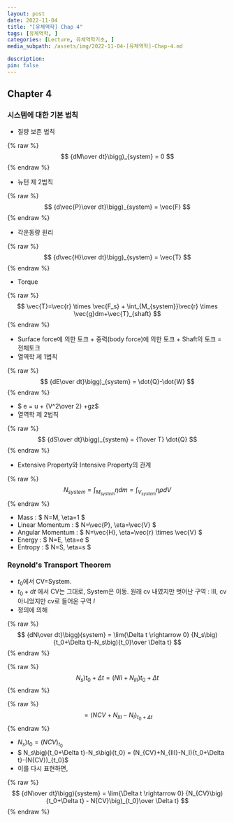 ```yaml
---
layout: post
date: 2022-11-04
title: "[유체역학] Chap 4"
tags: [유체역학, ]
categories: [Lecture, 유체역학기초, ]
media_subpath: /assets/img/2022-11-04-[유체역학]-Chap-4.md

description:  
pin: false
---
```



## Chapter 4


### 시스템에 대한 기본 법칙

- 질량 보존 법칙

{% raw %}
$$
{dM\over dt}\bigg)_{system} = 0
$$
{% endraw %}

- 뉴턴 제 2법칙

{% raw %}
$$
{d\vec{P}\over dt}\bigg)_{system} = \vec{F}
$$
{% endraw %}

- 각운동량 원리

{% raw %}
$$
{d\vec{H}\over dt}\bigg)_{system} = \vec{T}
$$
{% endraw %}

- Torque

{% raw %}
$$
\vec{T}=\vec{r} \times \vec{F_s} + \int_{M_{system}}\vec{r} \times \vec{g}dm+\vec{T}_{shaft}
$$
{% endraw %}

- Surface force에 의한 토크 + 중력(body force)에 의한 토크 + Shaft의 토크 = 전체토크
- 열역학 제 1법칙

{% raw %}
$$
{dE\over dt}\bigg)_{system} = \dot{Q}-\dot{W}
$$
{% endraw %}

- $ e = u + {V^2\over 2} +gz$
- 열역학 제 2법칙

{% raw %}
$$
{dS\over dt}\bigg)_{system} = {1\over T} \dot{Q}
$$
{% endraw %}

- Extensive Property와 Intensive Property의 관계

{% raw %}
$$
N_{system} = \int_{M_{system}}\eta dm = \int_{V_{system}} \eta \rho dV
$$
{% endraw %}

- Mass : $ N=M, \eta=1 $
- Linear Momentum : $ N=\vec{P}, \eta=\vec{V} $
- Angular Momentum : $ N=\vec{H}, \eta=\vec{r} \times \vec{V} $
- Energy : $ N=E, \eta=e $
- Entropy : $ N=S, \eta=s $

### Reynold's Transport Theorem

- $t_0$에서 CV=System.
- $t_0+dt$ 에서 CV는 그대로, System은 이동. 원래 cv 내였지만 벗어난 구역 : III, cv 아니었지만 cv로 들어온 구역 $I$
- 정의에 의해

{% raw %}
$$
{dN\over dt}\bigg){system} = \lim{\Delta t \rightarrow 0} {N_s\big){t_0+\Delta t}-N_s\big){t_0}\over \Delta t}
$$
{% endraw %}


{% raw %}
$$
N_s\big){t_0+\Delta t}=(N{II}+N_{III}){t_0+\Delta t}
$$
{% endraw %}


{% raw %}
$$
=(N{CV}+N_{III}-N_I)_{t_0+\Delta t}
$$
{% endraw %}

- $N_s\big){t_0}=(N{CV})_{t_0}$
- $ N_s\big){t_0+\Delta t}-N_s\big){t_0} = (N_{CV}+N_{III}-N_I){t_0+\Delta t}-(N{CV})_{t_0}$
- 이를 다시 표현하면,

{% raw %}
$$
{dN\over dt}\bigg){system} = \lim{\Delta t \rightarrow 0} {N_{CV}\big){t_0+\Delta t} - N{CV}\big)_{t_0}\over \Delta t}
$$
{% endraw %}



<script>
  window.MathJax = {
    tex: {
      macros: {
        R: "\\mathbb{R}",
        N: "\\mathbb{N}",
        Z: "\\mathbb{Z}",
        Q: "\\mathbb{Q}",
        C: "\\mathbb{C}",
        proj: "\\operatorname{proj}",
        rank: "\\operatorname{rank}",
        im: "\\operatorname{im}",
        dom: "\\operatorname{dom}",
        codom: "\\operatorname{codom}",
        argmax: "\\operatorname*{arg\,max}",
        argmin: "\\operatorname*{arg\,min}"
      },
      tags: "ams",
      strict: false
    },
    options: {
      skipHtmlTags: ["script", "noscript", "style", "textarea", "pre"]
    }
  };
</script>
<script async src="https://cdn.jsdelivr.net/npm/mathjax@3/es5/tex-mml-chtml.js"></script>
